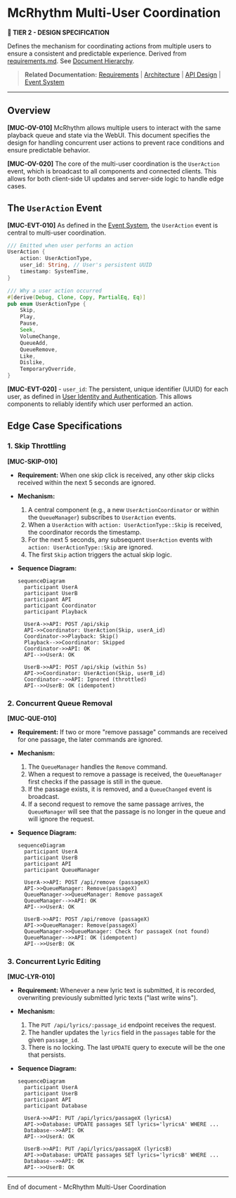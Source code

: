 # McRhythm Multi-User Coordination

**🤝 TIER 2 - DESIGN SPECIFICATION**

Defines the mechanism for coordinating actions from multiple users to ensure a consistent and predictable experience. Derived from [requirements.md](requirements.md). See [Document Hierarchy](document_hierarchy.md).

> **Related Documentation:** [Requirements](requirements.md) | [Architecture](architecture.md) | [API Design](api_design.md) | [Event System](event_system.md)

---

## Overview

**[MUC-OV-010]** McRhythm allows multiple users to interact with the same playback queue and state via the WebUI. This document specifies the design for handling concurrent user actions to prevent race conditions and ensure predictable behavior.

**[MUC-OV-020]** The core of the multi-user coordination is the `UserAction` event, which is broadcast to all components and connected clients. This allows for both client-side UI updates and server-side logic to handle edge cases.

## The `UserAction` Event

**[MUC-EVT-010]** As defined in the [Event System](event_system.md), the `UserAction` event is central to multi-user coordination.

```rust
/// Emitted when user performs an action
UserAction {
    action: UserActionType,
    user_id: String, // User's persistent UUID
    timestamp: SystemTime,
}

/// Why a user action occurred
#[derive(Debug, Clone, Copy, PartialEq, Eq)]
pub enum UserActionType {
    Skip,
    Play,
    Pause,
    Seek,
    VolumeChange,
    QueueAdd,
    QueueRemove,
    Like,
    Dislike,
    TemporaryOverride,
}
```

**[MUC-EVT-020]** - `user_id`: The persistent, unique identifier (UUID) for each user, as defined in [User Identity and Authentication](user_identity.md). This allows components to reliably identify which user performed an action.

## Edge Case Specifications

### 1. Skip Throttling

**[MUC-SKIP-010]**
- **Requirement:** When one skip click is received, any other skip clicks received within the next 5 seconds are ignored.
- **Mechanism:**
    1. A central component (e.g., a new `UserActionCoordinator` or within the `QueueManager`) subscribes to `UserAction` events.
    2. When a `UserAction` with `action: UserActionType::Skip` is received, the coordinator records the timestamp.
    3. For the next 5 seconds, any subsequent `UserAction` events with `action: UserActionType::Skip` are ignored.
    4. The first `Skip` action triggers the actual skip logic.

- **Sequence Diagram:**
  ```mermaid
  sequenceDiagram
    participant UserA
    participant UserB
    participant API
    participant Coordinator
    participant Playback

    UserA->>API: POST /api/skip
    API->>Coordinator: UserAction(Skip, userA_id)
    Coordinator->>Playback: Skip()
    Playback-->>Coordinator: Skipped
    Coordinator->>API: OK
    API-->>UserA: OK

    UserB->>API: POST /api/skip (within 5s)
    API->>Coordinator: UserAction(Skip, userB_id)
    Coordinator-->>API: Ignored (throttled)
    API-->>UserB: OK (idempotent)
  ```

### 2. Concurrent Queue Removal

**[MUC-QUE-010]**
- **Requirement:** If two or more "remove passage" commands are received for one passage, the later commands are ignored.
- **Mechanism:**
    1. The `QueueManager` handles the `Remove` command.
    2. When a request to remove a passage is received, the `QueueManager` first checks if the passage is still in the queue.
    3. If the passage exists, it is removed, and a `QueueChanged` event is broadcast.
    4. If a second request to remove the same passage arrives, the `QueueManager` will see that the passage is no longer in the queue and will ignore the request.

- **Sequence Diagram:**
  ```mermaid
  sequenceDiagram
    participant UserA
    participant UserB
    participant API
    participant QueueManager

    UserA->>API: POST /api/remove (passageX)
    API->>QueueManager: Remove(passageX)
    QueueManager->>QueueManager: Remove passageX
    QueueManager-->>API: OK
    API-->>UserA: OK

    UserB->>API: POST /api/remove (passageX)
    API->>QueueManager: Remove(passageX)
    QueueManager->>QueueManager: Check for passageX (not found)
    QueueManager-->>API: OK (idempotent)
    API-->>UserB: OK
  ```

### 3. Concurrent Lyric Editing

**[MUC-LYR-010]**
- **Requirement:** Whenever a new lyric text is submitted, it is recorded, overwriting previously submitted lyric texts ("last write wins").
- **Mechanism:**
    1. The `PUT /api/lyrics/:passage_id` endpoint receives the request.
    2. The handler updates the `lyrics` field in the `passages` table for the given `passage_id`.
    3. There is no locking. The last `UPDATE` query to execute will be the one that persists.

- **Sequence Diagram:**
  ```mermaid
  sequenceDiagram
    participant UserA
    participant UserB
    participant API
    participant Database

    UserA->>API: PUT /api/lyrics/passageX (lyricsA)
    API->>Database: UPDATE passages SET lyrics='lyricsA' WHERE ...
    Database-->>API: OK
    API-->>UserA: OK

    UserB->>API: PUT /api/lyrics/passageX (lyricsB)
    API->>Database: UPDATE passages SET lyrics='lyricsB' WHERE ...
    Database-->>API: OK
    API-->>UserB: OK
  ```

---
End of document - McRhythm Multi-User Coordination
